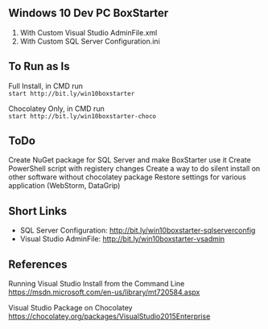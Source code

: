 ## Windows 10 Dev PC BoxStarter

1. With Custom Visual Studio AdminFile.xml
2. With Custom SQL Server Configuration.ini

## To Run as Is
  Full Install, in CMD run   
  ```start http://bit.ly/win10boxstarter```   
  
  Chocolatey Only, in CMD run   
  ```start http://bit.ly/win10boxstarter-choco```

## ToDo
  Create NuGet package for SQL Server and make BoxStarter use it
  Create PowerShell script with registery changes
  Create a way to do silent install on other software without chocolatey package
  Restore settings for various application (WebStorm, DataGrip)
  
## Short Links
- SQL Server Configuration: http://bit.ly/win10boxstarter-sqlserverconfig
- Visual Studio AdminFile: http://bit.ly/win10boxstarter-vsadmin

## References

Running Visual Studio Install from the Command Line
https://msdn.microsoft.com/en-us/library/mt720584.aspx

Visual Studio Package on Chocolatey
https://chocolatey.org/packages/VisualStudio2015Enterprise
